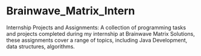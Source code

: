 # Brainwave_Matrix_Intern
Internship Projects and Assignments: A collection of programming tasks and projects completed during my internship at Brainwave Matrix Solutions, these assignments cover a range of topics, including Java Development, data structures, algorithms.
